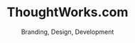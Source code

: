 ---
title: ThoughtWorks.com
subtitle: Branding, Design, Development
slides:
    - tw-main-home-ipad
    - tw-main-phone-2
    - tw-main-phone
    - tw-main-twitter
---